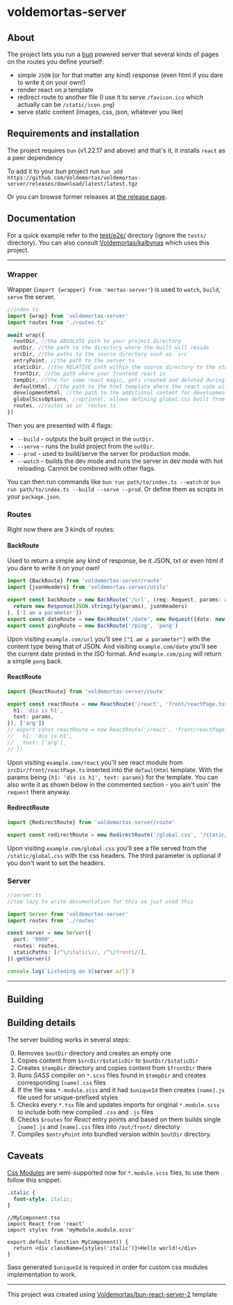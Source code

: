 # voldemortas-server

## About

The project lets you run a [bun](https://bun.sh/) powered server that several kinds of pages on the routes you define
yourself:

* simple `JSON` (or for that matter any kind) response (even html if you dare to write it on your own!)
* render react on a template
* redirect route to another file (I use it to serve `/favicon.ico` which actually can be `/static/icon.png`)
* serve static content (images, css, json, whatever you like)

## Requirements and installation

The project requires `bun` (v1.22.17 and above) and that's it, it installs `react` as a peer dependency

To add it to your bun project run
`bun add https://github.com/Voldemortas/voldemortas-server/releases/download/latest/latest.tgz`

Or you can browse former releases at [the release page](https://github.com/Voldemortas/voldemortas-server/releases).

## Documentation

For a quick example refer to the [test/e2e/](test/e2e) directory (ignore the `tests/` directory). You can also consult
[Voldemortas/kalbynas](https://github.com/Voldemortas/kalbynas) which uses this project.

-----

### Wrapper

Wrapper (`import {wrapper} from 'mortas-server'`) is used to `watch`, `build`, `serve` the server.

```ts
//index.ts
import {wrap} from 'voldemortas-server'
import routes from './routes.ts'

await wrap({
  rootDir, //the ABSOLUTE path to your project directory
  outDir, //the path to the directory where the built will reside 
  srcDir, //the paths to the source directory such as `src`
  entryPoint, //the path to the server.ts 
  staticDir, //the RELATIVE path within the source directory to the static files directory such as `static`
  frontDir, //the path where your frontend react is
  tempDir, //the for some react magic, gets created and deleted during build
  defaultHtml, //the path to the html template where the react code will be injected
  developmentHtml, //the path to the additional content for development only (like hot reloading)
  globalScssOptions, //optional, allows defining global.css built from a .scss file
  routes, //routes as in `routes.ts`
})
```

Then you are presented with 4 flags:

* `--build` - outputs the built project in the `outDir`.
* `--serve` - runs the build project from the `outDir`.
* `--prod` - used to build/serve the server for production mode.
* `--watch` - builds the dev mode and runs the server in dev mode with hot reloading.
  Cannot be combined with other flags.

You can then run commands like `bun run path/to/index.ts --watch` or `bun run path/to/index.ts --build --serve --prod`.
Or define them as scripts in your `package.json`.

### Routes

Right now there are 3 kinds of routes:

#### BackRoute

Used to return a simple any kind of response, be it JSON, txt or even html if you dare to write it on your own!

```ts
import {BackRoute} from 'voldemortas-server/route'
import {jsonHeaders} from 'voldemortas-server/utils'

export const backRoute = new BackRoute('/url', (req: Request, params: any) => {
  return new Response(JSON.stringify(params), jsonHeaders)
}, ['I am a parameter'])
export const dateRoute = new BackRoute('/date', new Request({date: new Date().toISOString()}, jsonHeaders))
export const pingRoute = new BackRoute('/ping', 'pong')
```

Upon visiting `example.com/url` you'll see `["I am a parameter"]` with the content type being that of JSON. And visiting
`example.com/date` you'll see the current date printed in the ISO format. And `example.com/ping` will return a simple
`pong` back.

#### ReactRoute

```ts
import {ReactRoute} from 'voldemortas-server/route'

export const reactRoute = new ReactRoute('/react', 'front/reactPage.tsx', (req: Request, params: any) => ({
  h1: 'dis is h1',
  text: params,
}), ['arg'])
// export const reactRoute = new ReactRoute('/react', 'front/reactPage.tsx',  {
//   h1: 'dis is h1',
//   text: ['arg'],
// })
```

Upon visiting `example.com/react` you'll see react module from `srcDir/front/reactPage.ts` inserted into the
`defaultHtml` template. With the params being `{h1: 'dis is h1', text: params}` for the template. You can also write it
as shown below in the commented section - you ain't usin' the `request` there anyway.

#### RedirectRoute

```ts
import {RedirectRoute} from 'voldemortas-server/route'

export const redirectRoute = new RedirectRoute('/global.css', '/static/global.css', ['headers', '{"content-type": "text/css"}'])
```

Upon visiting `example.com/global.css` you'll see a file served from the `/static/global.css` with the css headers. The
third parameter is optional if you don't want to set the headers.

### Server

```ts
//server.ts
//too lazy to write documentation for this so just used this

import Server from 'voldemortas-server'
import routes from './routes'

const server = new Server({
  port: '9900',
  routes: routes,
  staticPaths: [/^\/static\//, /^\/front\//],
}).getServer()

console.log(`Listening on ${server.url}`)
```

-----

## Building

## Building details

The server building works in several steps:

0. Removes `$outDir` directory and creates an empty one
1. Copies content from `$srcDir/$staticDir` to `$outDir/$staticDir`
2. Creates `$tempDir` directory and copies content from `$frontDir` there
3. Runs _SASS_ compiler on `*.scss` files found in `$tempDir` and creates corresponding `[name].css` files
4. If the file was `*.module.scss` and it had `$uniqueId` then creates `[name].js` file used for unique-prefixed styles
5. Checks every `*.tsx` file and updates imports for original `*.module.scss` to include both new compiled `.css` and
   `.js` files
6. Checks `$routes` for _React_ entry points and based on them builds single `[name].js` and `[name].css` files into
   `/out/front/` directory
7. Compiles `$entryPoint` into bundled version within `$outDir` directory.

## Caveats

[Css Modules](https://github.com/css-modules/css-modules) are semi-supported now for `*.module.scss` files, to use them
follow this snippet:

```scss
.italic {
  font-style: italic;
}
```

```tsx
//MyComponent.tsx
import React from 'react'
import styles from 'myModule.module.scss'

export default function MyComponent() {
  return <div className={styles('italic')}>Hello world!</div>
}
```

Sass generated `$uniqueId` is required in order for custom css modules implementation to work.


---

This project was created using [Voldemortas/bun-react-server-2](https://github.com/Voldemortas/bun-react-server-2)
template
